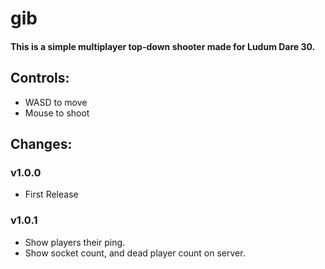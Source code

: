 gib
===

#### This is a simple multiplayer top-down shooter made for Ludum Dare 30. ####

## Controls: ##

- WASD to move
- Mouse to shoot

## Changes: ##

### v1.0.0 ###

- First Release

### v1.0.1 ###

- Show players their ping.
- Show socket count, and dead player count on server.